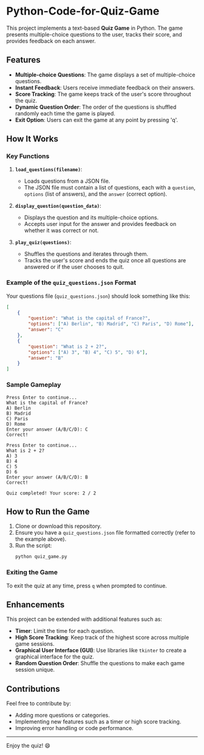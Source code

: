 # Python-Code-for-Quiz-Game
This project implements a text-based **Quiz Game** in Python. The game presents multiple-choice questions to the user, tracks their score, and provides feedback on each answer.

## Features
- **Multiple-choice Questions**: The game displays a set of multiple-choice questions.
- **Instant Feedback**: Users receive immediate feedback on their answers.
- **Score Tracking**: The game keeps track of the user's score throughout the quiz.
- **Dynamic Question Order**: The order of the questions is shuffled randomly each time the game is played.
- **Exit Option**: Users can exit the game at any point by pressing 'q'.

## How It Works
### Key Functions
1. **`load_questions(filename)`**:
   - Loads questions from a JSON file.
   - The JSON file must contain a list of questions, each with a `question`, `options` (list of answers), and the `answer` (correct option).

2. **`display_question(question_data)`**:
   - Displays the question and its multiple-choice options.
   - Accepts user input for the answer and provides feedback on whether it was correct or not.

3. **`play_quiz(questions)`**:
   - Shuffles the questions and iterates through them.
   - Tracks the user's score and ends the quiz once all questions are answered or if the user chooses to quit.

### Example of the `quiz_questions.json` Format
Your questions file (`quiz_questions.json`) should look something like this:

```json
[
    {
        "question": "What is the capital of France?",
        "options": ["A) Berlin", "B) Madrid", "C) Paris", "D) Rome"],
        "answer": "C"
    },
    {
        "question": "What is 2 + 2?",
        "options": ["A) 3", "B) 4", "C) 5", "D) 6"],
        "answer": "B"
    }
]
```

### Sample Gameplay
```plaintext
Press Enter to continue...
What is the capital of France?
A) Berlin
B) Madrid
C) Paris
D) Rome
Enter your answer (A/B/C/D): C
Correct!

Press Enter to continue...
What is 2 + 2?
A) 3
B) 4
C) 5
D) 6
Enter your answer (A/B/C/D): B
Correct!

Quiz completed! Your score: 2 / 2
```

## How to Run the Game
1. Clone or download this repository.
2. Ensure you have a `quiz_questions.json` file formatted correctly (refer to the example above).
3. Run the script:
   ```bash
   python quiz_game.py
   ```

### Exiting the Game
To exit the quiz at any time, press `q` when prompted to continue.

## Enhancements
This project can be extended with additional features such as:
- **Timer**: Limit the time for each question.
- **High Score Tracking**: Keep track of the highest score across multiple game sessions.
- **Graphical User Interface (GUI)**: Use libraries like `tkinter` to create a graphical interface for the quiz.
- **Random Question Order**: Shuffle the questions to make each game session unique.

## Contributions
Feel free to contribute by:
- Adding more questions or categories.
- Implementing new features such as a timer or high score tracking.
- Improving error handling or code performance.

---

Enjoy the quiz! 😄
```
